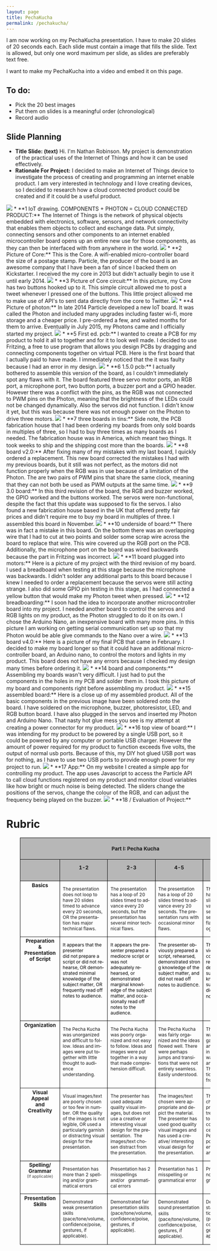 ```yaml
---
layout: page
title: PechaKucha
permalink: /pechakucha/
---
```


I am now working on my PechaKucha presentation.  I have to make 20 slides of 20 seconds each.  Each slide must contain a image that fills the slide.  Text is allowed, but only one word maximum per slide, as slides are preferably text free.

I want to make my PechaKucha into a video and embed it on this page.

## To do:
* Pick the 20 best images
* Put them on slides is a meaningful order (chronological)
* Record audio

## Slide Planning
* **Title Slide: (text)**  Hi.  I'm Nathan Robinson.  My project is demonstration of the practical uses of the Internet of Things and how it can be used effectively.
* **Rationale For Project:** I decided to make an Internet of Things device to investigate the process of creating and programming an internet enable product.  I am very interested in technology and I love creating devices, so I decided to research how a cloud connected product could be created and if it could be a useful product.
<img src="/PechaKucha/GoodPictures/IMG_0003.jpg">
* **1 IoT drawing.  COMPONENTS + PHOTON = CLOUD CONNECTED PRODUCT:** The Internet of Things is the network of physical objects embedded with electronics, software, sensors, and network connectivity that enables them objects to collect and exchange data.  Put simply, connecting sensors and other components to an internet enabled microcontroller board opens up an entire new use for those components, as they can then be interfaced with from anywhere in the world.
<img src="/PechaKucha/GoodPictures/IMG_0004.jpg">
* **2 Picture of Core:** This is the Core.  A wifi-enabled micro-controller board the size of a postage stamp.  Particle, the producer of the board is an awesome company that I have been a fan of since I backed them on Kickstarter.  I received the my core in 2013 but didn't actually begin to use it until early 2014.
<img src="/PechaKucha/GoodPictures/IMG_0055.jpg">
* **3 Picture of Core circuit:** In this picture, my Core has two buttons hooked up to it.  This simple circuit allowed me to post a tweet whenever I pressed one of the buttons.  This little project allowed me to make use of API's to sent data directly from the core to Twitter.
<img src="/PechaKucha/GoodPictures/IMG_1439.jpg">
* **4 Picture of photon:** In late 2014 Particle developed a new IoT board.  It was called the Photon and included many upgrades including faster wi-fi, more storage and a cheaper price.  I pre-ordered a few, and waited months for them to arrive.  Eventually in July 2015, my Photons came and I officially started my project.
<img src="/PechaKucha/GoodPictures/IMG_1471.jpg">
* **5 First ed. pcb:** I wanted to create a PCB for my product to hold it all to together and for it to look well made.  I decided to use Fritzing, a free to use program that allows you design PCBs by dragging and connecting components together on virtual PCB.  Here is the first board that I actually paid to have made.  I immediately noticed that the it was faulty because I had an error in my design.
<img src="/PechaKucha/GoodPictures/IMG_1475.jpg">
* **6 1.5.0 pcb:** I actually bothered to assemble this version of the board, as I couldn't immediately spot any flaws with it.  The board featured three servo motor ports, an RGB port, a microphone port, two button ports, a buzzer port and a GPIO header.  However there was a conflict with the pins, as the RGB was not connected to PWM pins on the Photon, meaning that the brightness of the LEDs could not be changed dynamically.  Also the servos did not function.  I didn't know it yet, but this was because there was not enough power on the Photon to drive three motors.
<img src="/PechaKucha/GoodPictures/IMG_1490.jpg">
* **7 three boards in tins:** Side note, the PCB fabrication house that I had been ordering my boards from only sold boards in multiples of three, so I had to buy three times as many boards as I needed.  The fabrication house was in America, which meant two things.  It took weeks to ship and the shipping cost more than the boards.
<img src="/PechaKucha/GoodPictures/IMG_1527.jpg">
* **8 board v2.0:**  After fixing many of my mistakes with my last board, I quickly ordered a replacement.  This new board corrected the mistakes I had with my previous boards, but it still was not perfect, as the motors did not function properly when the RGB was in use because of a limitation of the Photon.  The are two pairs of PWM pins that share the same clock, meaning that they can not both be used as PWM outputs at the same time.
<img src="/PechaKucha/GoodPictures/IMG_1634.jpg">
* **9 3.0 board:** In this third revision of the board, the RGB and buzzer worked, the GPIO worked and the buttons worked.  The servos were non-functional, despite the fact that this update was supposed to fix the servos.  I also found a new fabrication house based in the UK that offered pretty fair prices and didn't require me to buy my board in multiples of three.  I assembled this board in November.
<img src="/PechaKucha/GoodPictures/IMG_1667.jpg">
* **10 underside of board:** There was in fact a mistake in this board.  On the bottom there was an overlapping wire that I had to cut at two points and solder some scrap wire across the board to replace that wire.  This wire covered up the RGB port on the PCB.  Additionally, the microphone port on the board was wired backwards because the part in Fritzing was incorrect.
<img src="/PechaKucha/GoodPictures/IMG_1671.jpg">
* **11 board plugged into motors:** Here is a picture of my project with the third revision of my board.  I used a breadboard when testing at this stage because the microphone was backwards.  I didn't solder any additional parts to this board because I knew I needed to order a replacement because the servos were still acting strange.  I also did some GPIO pin testing in this stage, as I had connected a yellow button that would make my Photon tweet when pressed.
<img src="/PechaKucha/GoodPictures/IMG_1767.jpg">
* **12 breadboarding:** I soon had the idea to incorporate another microcontroller board into my project.  I needed another board to control the servos and RGB lights on my product, as the Photon struggled to do it on its own.  I chose the Arduino Nano, an inexpensive board with many more pins.  In this picture I am working on getting serial communication set up so that my Photon would be able give commands to the Nano over a wire.
<img src="/PechaKucha/GoodPictures/IMG_1770.jpg">
* **13 board v4.0:** Here is a picture of my final PCB that came in February.   I decided to make my board longer so that it could have an additional micro-controller board, an Arduino nano, to control the motors and lights in my product.  This board does not have any errors because I checked my design many times before ordering it.
<img src="/PechaKucha/GoodPictures/IMG_1775.jpg">
* **14 board and components:** Assembling my boards wasn't very difficult.  I just had to put the components in the holes in my PCB  and solder them in.  I took this picture of my board and components right before assembling my product.
<img src="/PechaKucha/GoodPictures/IMG_1800.jpg">
* **15 assembled board:** Here is a close up of my assembled product.  All of the basic components in the previous image have been soldered onto the board.  I have soldered on the microphone, buzzer, photoresistor, LED, and RGB button board.  I have also plugged in the servos and inserted my Photon and Arduino Nano.  That nasty hot glue mess you see is my attempt at creating a power connector for my product.
<img src="/PechaKucha/GoodPictures/IMG_1813.jpg">
* **16 top view of board:** I was intending for my product to be powered by a single USB port, so it could be powered by any computer or portable USB charger.  However the amount of power required for my product to function exceeds five volts, the output of normal usb ports.  Because of this, my DIY hot glued USB port was for nothing, as I have to use two USB ports to provide enough power for my project to run.
<img src="/PechaKucha/GoodPictures/IMG_1814.png">
* **17 App:** On my website I created a simple app for controlling my product.  The app uses Javascript to access the Particle API to call cloud functions registered on my product and monitor cloud variables like how bright or much noise is being detected.  The sliders change the positions of the servos, change the colour of the RGB, and can adjust the frequency being played on the buzzer.
<img src="/PechaKucha/GoodPictures/IMG_1815.jpg">
* **18 / Evaluation of Project:**


# Rubric

<table border="1" cellpadding="0" cellspacing="0" style="font-size:13.3333px;margin-left:27pt;border-collapse:collapse;border:none" width="545">
<tbody>
<tr style="height:13.8pt">
<td colspan="5" style="padding:5pt;width:545pt;border:1pt solid black;height:13.8pt;background:rgb(183,183,183)" valign="top" width="545">
<p align="center" style="text-align:center;line-height:normal"><b><span lang="EN-US">Part I: Pecha Kucha</span></b></p>
</td>
</tr>
<tr style="height:13.8pt">
<td style="padding:5pt;width:45.5pt;border-style:none solid solid;border-right-color:black;border-bottom-color:black;border-left-color:black;border-right-width:1pt;border-bottom-width:1pt;border-left-width:1pt;height:13.8pt;background:rgb(183,183,183)" valign="top" width="46">
<p align="center" style="text-align:center;line-height:normal"><span lang="EN-US">&nbsp;</span></p>
</td>
<td style="padding:0in 5.4pt;width:124.85pt;border-style:none solid solid none;border-bottom-color:black;border-bottom-width:1pt;border-right-color:black;border-right-width:1pt;height:13.8pt;background:rgb(183,183,183)" valign="top" width="125">
<p align="center" style="text-align:center;line-height:normal"><b><span lang="EN-US" style="font-size:10pt">1-2</span></b></p>
</td>
<td style="padding:0in 5.4pt;width:124.9pt;border-style:none solid solid none;border-bottom-color:black;border-bottom-width:1pt;border-right-color:black;border-right-width:1pt;height:13.8pt;background:rgb(183,183,183)" valign="top" width="125">
<p align="center" style="text-align:center;line-height:normal"><b><span lang="EN-US" style="font-size:10pt">2-3</span></b></p>
</td>
<td style="padding:0in 5.4pt;width:124.85pt;border-style:none solid solid none;border-bottom-color:black;border-bottom-width:1pt;border-right-color:black;border-right-width:1pt;height:13.8pt;background:rgb(183,183,183)" valign="top" width="125">
<p align="center" style="text-align:center;line-height:normal"><b><span lang="EN-US" style="font-size:10pt">4-5</span></b></p>
</td>
<td style="padding:0in 5.4pt;width:124.9pt;border-style:none solid solid none;border-bottom-color:black;border-bottom-width:1pt;border-right-color:black;border-right-width:1pt;height:13.8pt;background:rgb(183,183,183)" valign="top" width="125">
<p align="center" style="text-align:center;line-height:normal"><b><span lang="EN-US" style="font-size:10pt">6-7</span></b></p>
</td>
</tr>
<tr style="height:0.85in">
<td style="padding:2pt;width:45.5pt;border-style:none solid solid;border-right-color:black;border-bottom-color:black;border-left-color:black;border-right-width:1pt;border-bottom-width:1pt;border-left-width:1pt;height:0.85in" valign="top" width="46">
<p align="center" style="margin:0in 5.65pt 0.0001pt;text-align:center;line-height:normal"><b><span lang="EN-US">Basics</span></b></p>
</td>
<td style="padding:0in 5.4pt;width:124.85pt;border-style:none solid solid none;border-bottom-color:black;border-bottom-width:1pt;border-right-color:black;border-right-width:1pt;height:0.85in" valign="top" width="125">
<p style="line-height:normal"><span lang="EN-US" style="font-size:9pt">The presentation does not loop to have 20 slides timed to advance every 20 seconds, OR the presentation has major technical flaws.</span></p>
</td>
<td style="padding:0in 5.4pt;width:124.9pt;border-style:none solid solid none;border-bottom-color:black;border-bottom-width:1pt;border-right-color:black;border-right-width:1pt;height:0.85in" valign="top" width="125">
<p style="line-height:normal"><span lang="EN-US" style="font-size:9pt">The presentation has a loop of 20 slides timed to advance every 20 seconds, but the presentation has several minor technical flaws.&nbsp;<br>
</span></p>
</td>
<td style="padding:0in 5.4pt;width:124.85pt;border-style:none solid solid none;border-bottom-color:black;border-bottom-width:1pt;border-right-color:black;border-right-width:1pt;height:0.85in" valign="top" width="125">
<p style="line-height:normal"><span lang="EN-US" style="font-size:9pt">The presentation has a loop of 20 slides timed to advance every 20 seconds. The presentation runs with occasional minor flaws.&nbsp;<br>
</span></p>
</td>
<td style="padding:0in 5.4pt;width:124.9pt;border-style:none solid solid none;border-bottom-color:black;border-bottom-width:1pt;border-right-color:black;border-right-width:1pt;height:0.85in" valign="top" width="125">
<p style="line-height:normal"><span lang="EN-US" style="font-size:9pt">The presentation has a loop of 20 slides timed to advance every 20 seconds. The presentation runs flawlessly (technology-wise).&nbsp;<br>
</span></p>
</td>
</tr>
<tr style="height:82.25pt">
<td style="padding:2pt;width:45.5pt;border-style:none solid solid;border-right-color:black;border-bottom-color:black;border-left-color:black;border-right-width:1pt;border-bottom-width:1pt;border-left-width:1pt;height:82.25pt" valign="top" width="46">
<p align="center" style="margin:0in 5.65pt 0.0001pt;text-align:center;line-height:normal"><b><span lang="EN-US" style="font-size:10pt">Preparation &amp;</span></b></p>
<p align="center" style="margin:0in 5.65pt 0.0001pt;text-align:center;line-height:normal"><b><span lang="EN-US" style="font-size:10pt">Presentation</span></b></p>
<p align="center" style="margin:0in 5.65pt 0.0001pt;text-align:center;line-height:normal"><b><span lang="EN-US" style="font-size:10pt">of Script</span></b></p>
<p align="center" style="margin:0in 5.65pt 0.0001pt;text-align:center;line-height:normal"><span lang="EN-US">&nbsp;</span></p>
</td>
<td style="padding:0in 5.4pt;width:124.85pt;border-style:none solid solid none;border-bottom-color:black;border-bottom-width:1pt;border-right-color:black;border-right-width:1pt;height:82.25pt" valign="top" width="125">
<p style="line-height:normal"><span lang="EN-US" style="font-size:9pt;color:black">It appears that the presenter&nbsp;</span><br>
<span lang="EN-US" style="font-size:9pt;color:black">did not prepare a script or did not rehearse, OR demonstrated minimal&nbsp;</span><br>
<span lang="EN-US" style="font-size:9pt;color:black">knowledge of the subject matter, OR frequently read off notes to audience.</span></p>
</td>
<td style="padding:0in 5.4pt;width:124.9pt;border-style:none solid solid none;border-bottom-color:black;border-bottom-width:1pt;border-right-color:black;border-right-width:1pt;height:82.25pt" valign="top" width="125">
<p style="line-height:normal"><span lang="EN-US" style="font-size:9pt;color:black">It appears the presenter prepared a mediocre script or was not adequately</span><span lang="EN-US" style="font-size:9pt;color:black">&nbsp;rehearsed, or demonstrated&nbsp;</span><br>
<span lang="EN-US" style="font-size:9pt;color:black">marginal knowledge of the subject matter, and occasionally read off notes to the audience.</span></p>
</td>
<td style="padding:0in 5.4pt;width:124.85pt;border-style:none solid solid none;border-bottom-color:black;border-bottom-width:1pt;border-right-color:black;border-right-width:1pt;height:82.25pt" valign="top" width="125">
<p style="line-height:normal"><span lang="EN-US" style="font-size:9pt;color:black">The presenter obviously prepared a script, rehearsed, demonstrated&nbsp;</span><span style="color:rgb(0,0,0);font-size:12px;background-color:transparent">strong knowledge of the subject matter, and did not read off notes to&nbsp;</span>audience<span style="color:rgb(0,0,0);font-size:12px;background-color:transparent">.</span></p>
</td>
<td style="padding:0in 5.4pt;width:124.9pt;border-style:none solid solid none;border-bottom-color:black;border-bottom-width:1pt;border-right-color:black;border-right-width:1pt;height:82.25pt" valign="top" width="125">
<p style="line-height:normal"><span lang="EN-US" style="font-size:9pt;color:black">The presenter obviously prepared a compelling script, rehearsed,<br>
</span><span style="color:rgb(0,0,0);font-size:12px;background-color:transparent">demonstrated superior knowledge of the subject matter, and did not read off notes to&nbsp;</span>audience<span style="color:rgb(0,0,0);font-size:12px;background-color:transparent">.</span></p>
</td>
</tr>
<tr style="height:56.7pt">
<td style="padding:2pt;width:45.5pt;border-style:none solid solid;border-right-color:black;border-bottom-color:black;border-left-color:black;border-right-width:1pt;border-bottom-width:1pt;border-left-width:1pt;height:56.7pt" valign="top" width="46">
<p style="margin:0in 5.65pt 0.0001pt;line-height:normal"><b><span lang="EN-US" style="font-size:10pt">Organization</span></b></p>
</td>
<td style="padding:0in 5.4pt;width:124.85pt;border-style:none solid solid none;border-bottom-color:black;border-bottom-width:1pt;border-right-color:black;border-right-width:1pt;height:56.7pt" valign="top" width="125">
<p style="line-height:normal"><span lang="EN-US" style="font-size:9pt">The Pecha Kucha was unorganized and difficult to follow. Ideas and images were put together with little thought to audience understanding.</span></p>
</td>
<td style="padding:0in 5.4pt;width:124.9pt;border-style:none solid solid none;border-bottom-color:black;border-bottom-width:1pt;border-right-color:black;border-right-width:1pt;height:56.7pt" valign="top" width="125">
<p style="line-height:normal"><span lang="EN-US" style="font-size:9pt">The Pecha Kucha was poorly organized and not easy to follow. Ideas and images were put together in a way that made comprehension difficult.</span></p>
</td>
<td style="padding:0in 5.4pt;width:124.85pt;border-style:none solid solid none;border-bottom-color:black;border-bottom-width:1pt;border-right-color:black;border-right-width:1pt;height:56.7pt" valign="top" width="125">
<p style="line-height:normal"><span lang="EN-US" style="font-size:9pt">The Pecha Kucha was fairly organized and the ideas flowed well. There were perhaps jumps and transitions that were not entirely seamless. Easily understood.</span></p>
</td>
<td style="padding:0in 5.4pt;width:124.9pt;border-style:none solid solid none;border-bottom-color:black;border-bottom-width:1pt;border-right-color:black;border-right-width:1pt;height:56.7pt" valign="top" width="125">
<p style="line-height:normal"><span lang="EN-US" style="font-size:9pt">The Pecha Kucha was extremely organized.&nbsp; The ideas and images flowed in a manner that was easy to follow and understand. The material transitioned seamlessly from slide to slide.</span></p>
</td>
</tr>
<tr style="height:56.7pt">
<td style="padding:2pt;width:45.5pt;border-style:none solid solid;border-right-color:black;border-bottom-color:black;border-left-color:black;border-right-width:1pt;border-bottom-width:1pt;border-left-width:1pt;height:56.7pt" valign="top" width="46">
<p style="text-align:center;margin:0in 5.65pt 0.0001pt;line-height:normal"><b><span lang="EN-US" style="font-size:10pt">Visual Appeal</span></b></p>
<p align="center" style="margin:0in 5.65pt 0.0001pt;text-align:center;line-height:normal"><b><span lang="EN-US" style="font-size:10pt">and Creativity</span></b></p>
</td>
<td style="padding:0in 5.4pt;width:124.85pt;border-style:none solid solid none;border-bottom-color:black;border-bottom-width:1pt;border-right-color:black;border-right-width:1pt;height:56.7pt" valign="top" width="125">
<p style="line-height:normal"><span lang="EN-US" style="font-size:9pt">Visual images/text are poorly chosen or too few in number. OR the quality of the images is not legible, OR used a particularly garnish or distracting visual design for the presentation.</span></p>
</td>
<td style="padding:0in 5.4pt;width:124.9pt;border-style:none solid solid none;border-bottom-color:black;border-bottom-width:1pt;border-right-color:black;border-right-width:1pt;height:56.7pt" valign="top" width="125">
<p style="line-height:normal"><span lang="EN-US" style="font-size:9pt">The presenter has used adequate quality visual images, but does not use a creative or interesting visual design for the presentation.&nbsp; The images/text chosen distract from the presentation.</span></p>
</td>
<td style="padding:0in 5.4pt;width:124.85pt;border-style:none solid solid none;border-bottom-color:black;border-bottom-width:1pt;border-right-color:black;border-right-width:1pt;height:56.7pt" valign="top" width="125">
<p style="line-height:normal"><span lang="EN-US" style="font-size:9pt">The images/text chosen were appropriate and depict the material. The presenter has used good quality visual images and has used a creative/ interesting visual design for the presentation.&nbsp;</span></p>
</td>
<td style="padding:0in 5.4pt;width:124.9pt;border-style:none solid solid none;border-bottom-color:black;border-bottom-width:1pt;border-right-color:black;border-right-width:1pt;height:56.7pt" valign="top" width="125">
<p style="line-height:normal"><span lang="EN-US" style="font-size:9pt">The images/text chosen were appropriate and extremely thoughtful to the topic and conveyed in an excellent manner the Pecha Kucha's purpose. The audience was informed and entertained.</span></p>
</td>
</tr>
<tr style="height:56.7pt">
<td style="padding:2pt;width:45.5pt;border-style:none solid solid;border-right-color:black;border-bottom-color:black;border-left-color:black;border-right-width:1pt;border-bottom-width:1pt;border-left-width:1pt;height:56.7pt" valign="top" width="46">
<p align="center" style="margin:0in 5.65pt 0.0001pt;text-align:center;line-height:normal"><b><span lang="EN-US" style="font-size:10pt">Spelling/ Grammar</span></b></p>
<p align="center" style="margin:0in 5.65pt 0.0001pt;text-align:center;line-height:normal"><span lang="EN-US" style="font-size:8pt;color:rgb(67,67,67)">(If applicable)</span></p>
</td>
<td style="padding:0in 5.4pt;width:124.85pt;border-style:none solid solid none;border-bottom-color:black;border-bottom-width:1pt;border-right-color:black;border-right-width:1pt;height:56.7pt" valign="top" width="125">
<p style="line-height:normal"><span lang="EN-US" style="font-size:9pt">Presentation has more than 2 spelling and/or grammatical errors</span></p>
</td>
<td style="padding:0in 5.4pt;width:124.9pt;border-style:none solid solid none;border-bottom-color:black;border-bottom-width:1pt;border-right-color:black;border-right-width:1pt;height:56.7pt" valign="top" width="125">
<p style="line-height:normal"><span lang="EN-US" style="font-size:9pt">Presentation has 2 misspellings and/or&nbsp; &nbsp;grammatical errors</span></p>
</td>
<td style="padding:0in 5.4pt;width:124.85pt;border-style:none solid solid none;border-bottom-color:black;border-bottom-width:1pt;border-right-color:black;border-right-width:1pt;height:56.7pt" valign="top" width="125">
<p style="line-height:normal"><span lang="EN-US" style="font-size:9pt">Presentation has 1 misspelling or grammatical error</span></p>
</td>
<td style="padding:0in 5.4pt;width:124.9pt;border-style:none solid solid none;border-bottom-color:black;border-bottom-width:1pt;border-right-color:black;border-right-width:1pt;height:56.7pt" valign="top" width="125">
<p style="line-height:normal"><span lang="EN-US" style="font-size:9pt">Presentation has no misspellings or grammatical errors</span></p>
</td>
</tr>
<tr style="height:56.7pt">
<td style="padding:2pt;width:45.5pt;border-style:none solid solid;border-right-color:black;border-bottom-color:black;border-left-color:black;border-right-width:1pt;border-bottom-width:1pt;border-left-width:1pt;height:56.7pt" valign="top" width="46">
<p align="center" style="margin:0in 5.65pt 0.0001pt;text-align:center;line-height:normal"><b><span lang="EN-US" style="font-size:10pt">Presentation Skills</span></b></p>
</td>
<td style="padding:0in 5.4pt;width:124.85pt;border-style:none solid solid none;border-bottom-color:black;border-bottom-width:1pt;border-right-color:black;border-right-width:1pt;height:56.7pt" valign="top" width="125">
<p style="line-height:normal"><span lang="EN-US" style="font-size:9pt">Demonstrated weak presentation skills (pace/tone/volume, confidence/poise, gestures</span><span style="font-size:12px;background-color:transparent">, if applicable</span><span style="font-size:9pt;background-color:transparent">).</span></p>
</td>
<td style="padding:0in 5.4pt;width:124.9pt;border-style:none solid solid none;border-bottom-color:black;border-bottom-width:1pt;border-right-color:black;border-right-width:1pt;height:56.7pt" valign="top" width="125">
<p style="line-height:normal"><span lang="EN-US" style="font-size:9pt">Demonstrated fair presentation skills (pace/tone/volume, confidence/poise, gestures</span><span style="font-size:12px;background-color:transparent">, if applicable</span><span style="font-size:9pt;background-color:transparent">).</span></p>
</td>
<td style="padding:0in 5.4pt;width:124.85pt;border-style:none solid solid none;border-bottom-color:black;border-bottom-width:1pt;border-right-color:black;border-right-width:1pt;height:56.7pt" valign="top" width="125">
<p style="line-height:normal"><span lang="EN-US" style="font-size:9pt">Demonstrated sound</span><span lang="EN-US" style="font-size:9pt;font-family:MS Mincho"> </span><span lang="EN-US" style="font-size:9pt">presentation skills (pace/tone/volume, confidence/poise, gestures</span><span style="font-size:12px;background-color:transparent">, if applicable</span><span style="font-size:9pt;background-color:transparent">).</span></p>
</td>
<td style="padding:0in 5.4pt;width:124.9pt;border-style:none solid solid none;border-bottom-color:black;border-bottom-width:1pt;border-right-color:black;border-right-width:1pt;height:56.7pt" valign="top" width="125">
<p style="line-height:normal"><span lang="EN-US" style="font-size:9pt">Demonstrated outstanding presentation skills (pace/tone/volume, confidence/poise, gestures, if applicable)</span></p>
</td>
</tr>
</tbody>
</table>
